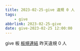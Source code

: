 ```yaml
---
title: 2023-02-25-give 違規 0 人
tags:
    - give
abbrlink: 2023-02-25-give
date: give-2023-02-25 12:00:00
---
```

give 板 [板規連結](https://www.ptt.cc/bbs/give/M.1612495900.A.C32.html)
昨天違規 0 人
